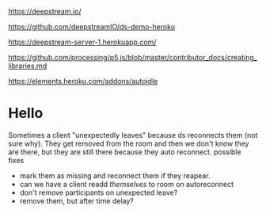 https://deepstream.io/

https://github.com/deepstreamIO/ds-demo-heroku

https://deepstream-server-1.herokuapp.com/

https://github.com/processing/p5.js/blob/master/contributor_docs/creating_libraries.md

https://elements.heroku.com/addons/autoidle

# Hello

Sometimes a client "unexpectedly leaves" because ds reconnects them (not sure why).
They get removed from the room and then we don't know they are there, but they are still there because they auto reconnect.
possible fixes

- mark them as missing and reconnect them if they reapear.
- can we have a client readd _themselves_ to room on autoreconnect
- don't remove participants on unexpected leave?
- remove them, but after time delay?
